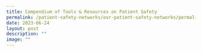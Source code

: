 ```yaml
---
title: Compendium of Tools & Resources on Patient Safety
permalink: /patient-safety-networks/our-patient-safety-networks/permalink/
date: 2023-06-24
layout: post
description: ""
image: ""
---
```

